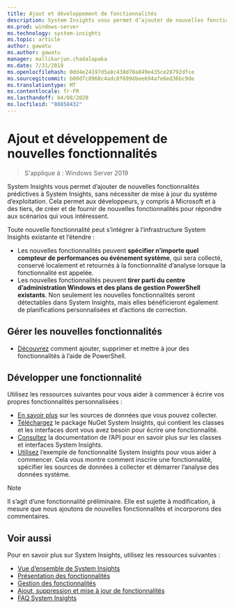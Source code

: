```yaml
---
title: Ajout et développement de fonctionnalités
description: System Insights vous permet d’ajouter de nouvelles fonctionnalités prédictives à System Insights, sans nécessiter de mise à jour du système d’exploitation. Cela permet aux développeurs, y compris à Microsoft et à des tiers, de créer et de fournir de nouvelles fonctionnalités pour répondre aux scénarios qui vous intéressent. Les nouvelles fonctionnalités peuvent spécifier des données personnalisées à collecter et à analyser, et elles s’intègrent également aux plans de gestion System Insights existants.
ms.prod: windows-server
ms.technology: system-insights
ms.topic: article
author: gawatu
ms.author: gawatu
manager: mallikarjun.chadalapaka
ms.date: 7/31/2018
ms.openlocfilehash: 0dd4e24197d5a8c438d70a849e435ce28792dfce
ms.sourcegitcommit: b00d7c8968c4adc8f699dbee694afe6ed36bc9de
ms.translationtype: MT
ms.contentlocale: fr-FR
ms.lasthandoff: 04/08/2020
ms.locfileid: "80858432"
---
```

# <a name="adding-and-developing-new-capabilities"></a>Ajout et développement de nouvelles fonctionnalités

>S'applique à : Windows Server 2019

System Insights vous permet d’ajouter de nouvelles fonctionnalités prédictives à System Insights, sans nécessiter de mise à jour du système d’exploitation. Cela permet aux développeurs, y compris à Microsoft et à des tiers, de créer et de fournir de nouvelles fonctionnalités pour répondre aux scénarios qui vous intéressent. 

Toute nouvelle fonctionnalité peut s’intégrer à l’infrastructure System Insights existante et l’étendre :

- Les nouvelles fonctionnalités peuvent **spécifier n’importe quel compteur de performances ou événement système**, qui sera collecté, conservé localement et retournés à la fonctionnalité d’analyse lorsque la fonctionnalité est appelée.  
- Les nouvelles fonctionnalités peuvent **tirer parti du centre d’administration Windows et des plans de gestion PowerShell existants**. Non seulement les nouvelles fonctionnalités seront détectables dans System Insights, mais elles bénéficieront également de planifications personnalisées et d’actions de correction. 

## <a name="manage-new-capabilities"></a>Gérer les nouvelles fonctionnalités
- [Découvrez](add-remove-update-capabilities.md) comment ajouter, supprimer et mettre à jour des fonctionnalités à l’aide de PowerShell. 

## <a name="develop-a-capability"></a>Développer une fonctionnalité
Utilisez les ressources suivantes pour vous aider à commencer à écrire vos propres fonctionnalités personnalisées :
- [En savoir plus](data-sources.md) sur les sources de données que vous pouvez collecter.
- [Téléchargez](https://www.nuget.org/packages/Microsoft.WindowsServer.SystemInsights/) le package NuGet System Insights, qui contient les classes et les interfaces dont vous avez besoin pour écrire une fonctionnalité.
- [Consultez](https://aka.ms/systeminsights-api) la documentation de l’API pour en savoir plus sur les classes et interfaces System Insights. 
- [Utilisez](https://aka.ms/systeminsights-samplecapability) l’exemple de fonctionnalité System Insights pour vous aider à commencer. Cela vous montre comment inscrire une fonctionnalité, spécifier les sources de données à collecter et démarrer l’analyse des données système.

>[!NOTE]
>Il s’agit d’une fonctionnalité préliminaire. Elle est sujette à modification, à mesure que nous ajoutons de nouvelles fonctionnalités et incorporons des commentaires.

## <a name="see-also"></a>Voir aussi
Pour en savoir plus sur System Insights, utilisez les ressources suivantes :

- [Vue d’ensemble de System Insights](overview.md)
- [Présentation des fonctionnalités](understanding-capabilities.md)
- [Gestion des fonctionnalités](managing-capabilities.md)
- [Ajout, suppression et mise à jour de fonctionnalités](add-remove-update-capabilities.md)
- [FAQ System Insights](faq.md)